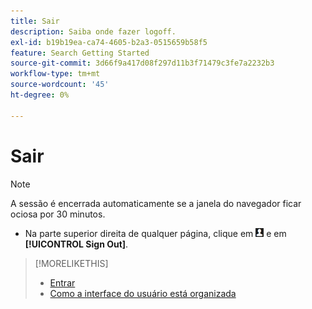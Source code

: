 ```yaml
---
title: Sair
description: Saiba onde fazer logoff.
exl-id: b19b19ea-ca74-4605-b2a3-0515659b58f5
feature: Search Getting Started
source-git-commit: 3d66f9a417d08f297d11b3f71479c3fe7a2232b3
workflow-type: tm+mt
source-wordcount: '45'
ht-degree: 0%

---
```


# Sair

>[!NOTE]
>
>A sessão é encerrada automaticamente se a janela do navegador ficar ociosa por 30 minutos.

* Na parte superior direita de qualquer página, clique em ![Perfil de usuário](/help/search-social-commerce/assets/user-profile.png "Perfil de usuário") e em **[!UICONTROL Sign Out]**.

>[!MORELIKETHIS]
>
>* [Entrar](log-in.md)
>* [Como a interface do usuário está organizada](user-interface.md)
